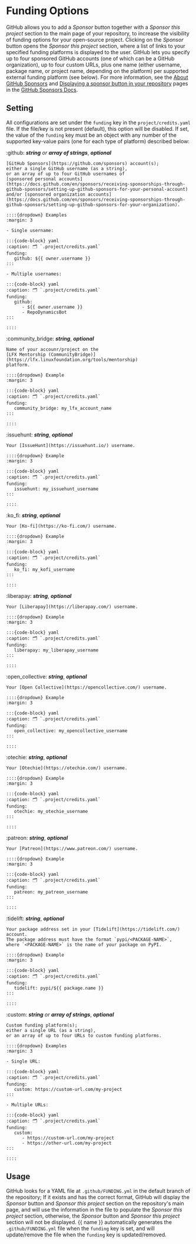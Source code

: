 # Funding Options
GitHub allows you to add a *Sponsor* button together with a *Sponsor this project* section
to the main page of your repository, to increase the visibility of funding options
for your open-source project. Clicking on the *Sponsor* button opens the *Sponsor this project* section,
where a list of links to your specified funding platforms is displayed to the user.
GitHub lets you specify up to four sponsored GitHub accounts (one of which can be a GitHub organization),
up to four custom URLs,
plus one name (either username, package name, or project name, depending on the platform)
per supported external funding platform (see below).
For more information, see the [About GitHub Sponsors](https://docs.github.com/en/sponsors/getting-started-with-github-sponsors/about-github-sponsors)
and [Displaying a sponsor button in your repository](https://docs.github.com/en/repositories/managing-your-repositorys-settings-and-features/customizing-your-repository/displaying-a-sponsor-button-in-your-repository)
pages in the [GitHub Sponsors Docs](https://docs.github.com/en/sponsors/receiving-sponsorships-through-github-sponsors).


## Setting
All configurations are set under the `funding` key in the `project/credits.yaml` file.
If the file/key is not present (default), this option will be disabled.
If set, the value of the `funding` key must be an object with any number of
the supported key-value pairs (one for each type of platform) described below:

:github: ***string*** *or* ***array of strings***, ***optional***
    
    [GitHub Sponsors](https://github.com/sponsors) account(s);
    either a single GitHub username (as a string),
    or an array of up to four GitHub usernames of
    [sponsored personal accounts](https://docs.github.com/en/sponsors/receiving-sponsorships-through-github-sponsors/setting-up-github-sponsors-for-your-personal-account)
    and/or [sponsored organization accounts](https://docs.github.com/en/sponsors/receiving-sponsorships-through-github-sponsors/setting-up-github-sponsors-for-your-organization).
    
    ::::{dropdown} Examples
    :margin: 3
    
    - Single username:
    
    :::{code-block} yaml
    :caption: 🗂 `.project/credits.yaml`
    funding:
       github: ${‎{ owner.username }}
    :::

    - Multiple usernames:
    
    :::{code-block} yaml
    :caption: 🗂 `.project/credits.yaml`
    funding:
       github:
          - ${‎{ owner.username }}
          - RepoDynamicsBot
    :::
    
    ::::

:community_bridge: ***string***, ***optional***
    
    Name of your accounr/project on the
    [LFX Mentorship (CommunityBridge)](https://lfx.linuxfoundation.org/tools/mentorship)
    platform.
    
    ::::{dropdown} Example
    :margin: 3
    
    :::{code-block} yaml
    :caption: 🗂 `.project/credits.yaml`
    funding:
       community_bridge: my_lfx_account_name
    :::
    
    ::::

:issuehunt: ***string***, ***optional***
    
    Your [IssueHunt](https://issuehunt.io/) username.
    
    ::::{dropdown} Example
    :margin: 3
    
    :::{code-block} yaml
    :caption: 🗂 `.project/credits.yaml`
    funding:
       issuehunt: my_issuehunt_username
    :::
    
    ::::

:ko_fi: ***string***, ***optional***
    
    Your [Ko-fi](https://ko-fi.com/) username.
    
    ::::{dropdown} Example
    :margin: 3
    
    :::{code-block} yaml
    :caption: 🗂 `.project/credits.yaml`
    funding:
       ko_fi: my_kofi_username
    :::
    
    ::::

:liberapay: ***string***, ***optional***
    
    Your [Liberapay](https://liberapay.com/) username.
    
    ::::{dropdown} Example
    :margin: 3
    
    :::{code-block} yaml
    :caption: 🗂 `.project/credits.yaml`
    funding:
       liberapay: my_liberapay_username
    :::
    
    ::::

:open_collective: ***string***, ***optional***

    Your [Open Collective](https://opencollective.com/) username.
    
    ::::{dropdown} Example
    :margin: 3
    
    :::{code-block} yaml
    :caption: 🗂 `.project/credits.yaml`
    funding:
       open_collective: my_opencollective_username
    :::
    
    ::::

:otechie: ***string***, ***optional***
    
    Your [Otechie](https://otechie.com/) username.
    
    ::::{dropdown} Example
    :margin: 3
    
    :::{code-block} yaml
    :caption: 🗂 `.project/credits.yaml`
    funding:
       otechie: my_otechie_username
    :::
    
    ::::

:patreon: ***string***, ***optional***
        
    Your [Patreon](https://www.patreon.com/) username.
    
    ::::{dropdown} Example
    :margin: 3
    
    :::{code-block} yaml
    :caption: 🗂 `.project/credits.yaml`
    funding:
       patreon: my_patreon_username
    :::
    
    ::::

:tidelift: ***string***, ***optional***
    
    Your package address set in your [Tidelift](https://tidelift.com/) account.
    The package address must have the format `pypi/<PACKAGE-NAME>`,
    where `<PACKAGE-NAME>` is the name of your package on PyPI.
    
    ::::{dropdown} Example
    :margin: 3
    
    :::{code-block} yaml
    :caption: 🗂 `.project/credits.yaml`
    funding:
       tidelift: pypi/${‎{ package.name }}
    :::
    
    ::::

:custom: ***string*** *or* ***array of strings***, ***optional***
    
    Custom funding platform(s);
    either a single URL (as a string),
    or an array of up to four URLs to custom funding platforms.
    
    ::::{dropdown} Examples
    :margin: 3
    
    - Single URL:
    
    :::{code-block} yaml
    :caption: 🗂 `.project/credits.yaml`
    funding:
       custom: https://custom-url.com/my-project
    :::

    - Multiple URLs:
    
    :::{code-block} yaml
    :caption: 🗂 `.project/credits.yaml`
    funding:
       custom:
          - https://custom-url.com/my-project
          - https://other-url.com/my-project
    :::
    
    ::::


## Usage

GitHub looks for a YAML file at `.github/FUNDING.yml` in the default branch of the repository;
If it exists and has the correct format, GitHub will display the
*Sponsor* button and *Sponsor this project* section on the repository's main page,
and will use the information in the file to populate the *Sponsor this project* section,
otherwise, the *Sponsor* button and *Sponsor this project* section will not be displayed.
{{ name }} automatically generates the `.github/FUNDING.yml` file when the `funding` key is set,
and will update/remove the file when the `funding` key is updated/removed.
